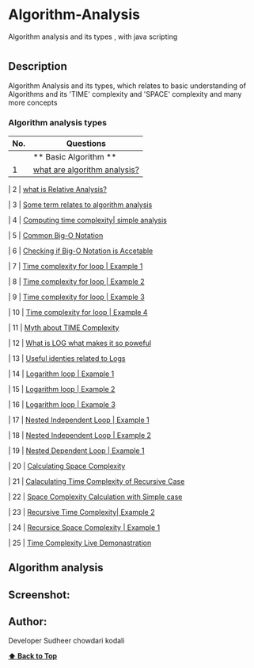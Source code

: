 # Algorithm-Analysis
Algorithm analysis and its types , with java scripting
# 

## Description
<p> Algorithm Analysis and its types, which relates to basic understanding of Algorithms and its 'TIME' complexity and 'SPACE' complexity and many more concepts </p>



<!--## Tech-stack
<p> Project is done entirely with Javascript </p>-->

### Algorithm analysis types

| No. | Questions                                                                                                                                                  |
| --- | -------------------------------------------------------------------------------------------------------------------------------------------------------------------------------------------------------------------------------- |
|     | ** Basic Algorithm **                                                                                                                                      |
| 1   | [what are algorithm analysis?](#what-are-Algorithm-analysis)

| 2   | [what is Relative Analysis?](#what-is-Relative-analysis)

| 3   | [Some term relates to algorithm analysis](#Some-term-relate-to-algorithm-analysis)

| 4   | [Computing time complexity| simple analysis](#Computing-time-complexity|simple-analysis)

| 5   | [Common Big-O Notation](#Common-Big-O-Notation)

| 6   | [Checking if Big-O Notation is Accetable](#Checking-if-Big-O-Notation-is-Accetable)

| 7   | [Time complexity for loop | Example 1 ](#Time-complexity-for-loop-|-Example-1 )

| 8   | [Time complexity for loop | Example 2 ](#Time-complexity-for-loop-|-Example-2 )

| 9   | [Time complexity for loop | Example 3 ](#Time-complexity-for-loop-|-Example-3 )

| 10  | [Time complexity for loop | Example 4 ](#Time-complexity-for-loop-|-Example-4 )

| 11  | [Myth about TIME Complexity](#Myth-about-TIME-Complexity)

| 12  | [What is LOG what makes it so poweful](#[What-is-LOG-what-makes-it-so-poweful)
          
| 13  | [Useful identies related to Logs](#Useful-identies-related-to-Logs)        

| 14  | [Logarithm loop | Example 1](#Logarithm-loop-|-Example-1)

| 15  | [Logarithm loop | Example 2](#)

| 16  | [Logarithm loop | Example 3](#)

| 17  | [Nested Independent Loop | Example 1](#)

| 18  | [Nested Independent Loop | Example 2](#)

| 19  | [Nested Dependent Loop | Example 1](#)

| 20  | [Calculating Space Complexity](#)

| 21  | [Calaculating Time Complexity of Recursive Case](#)

| 22  | [Space Complexity Calculation with Simple case](#)

| 23  | [Recursive Time Complexity| Example 2](#)

| 24  | [Recursice Space Complexity | Example 1](#)

| 25  | [Time Complexity Live Demonastration](#)



 ## Algorithm analysis

<!--<ol>
                <li> what is Algorithm Analysis </li>
                <li> what is Relative Analysis</li>
                <li> Some term relates to algorithm analysis </li>
                <li> Computing time complexity| Simple Example1 </li>
                <li> Common Big-O Notation</li>
                <li> Checking if Big-O Notation is Accetable </li>  
                <li> Time complexity for Loop | Example 1 </li>
                <li> Time complexity for Loop | Example 2 </li>
                <li> Time complexity for Loop | Example 3 </li>
                <li> Time complexity for Loop | Example 4 </li>
                <li> Myth about TIME Complexity </li>
                <li> What is LOG what makes it so Powerful </li>
                <li> Useful Identities related to logs </li>
                <li> Logarithm loop | Example1 </li>
                <li> Logarithm loop | Example2 </li>
                <li> Logarithm loop | Example3 </li>
                <li> Nexted Independent Loop | Example 1 </li>
                <li> Nexted Independent Loop | Example 2 </li>
                <li> Nexted Dependent Loop | Example 1 </li>
                <li> calculating space complexity </li>
                <li> calculating time complexity of recrusive cases</li>
                <li> space complexity calculation simple case</li>
                <li> Recursive Time Complexity | Example 2 </li>
                <li> Recursive Space Complexity | Example 2 </li>
                <li> Time complexity Live Demonistration </li>
</ol>-->


## Screenshot:

<!--![Image of TREX GAME](./trex.png)-->

## Author:

Developer Sudheer chowdari kodali

  **[⬆ Back to Top](#Algorithm-analysis-types)**
